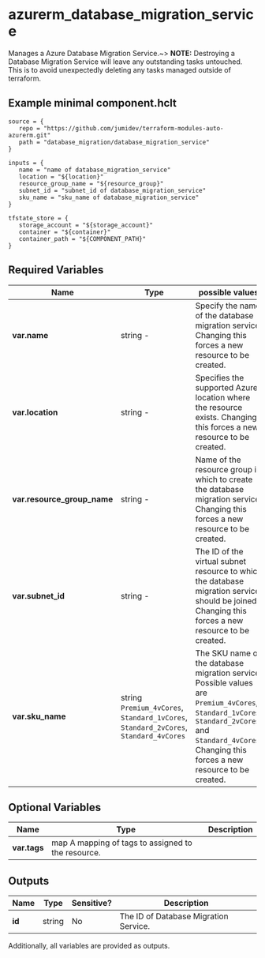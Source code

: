 # azurerm_database_migration_service

Manages a Azure Database Migration Service.~> **NOTE:** Destroying a Database Migration Service will leave any outstanding tasks untouched. This is to avoid unexpectedly deleting any tasks managed outside of terraform.

## Example minimal component.hclt

```hcl
source = {
   repo = "https://github.com/jumidev/terraform-modules-auto-azurerm.git" 
   path = "database_migration/database_migration_service" 
}

inputs = {
   name = "name of database_migration_service" 
   location = "${location}" 
   resource_group_name = "${resource_group}" 
   subnet_id = "subnet_id of database_migration_service" 
   sku_name = "sku_name of database_migration_service" 
}

tfstate_store = {
   storage_account = "${storage_account}" 
   container = "${container}" 
   container_path = "${COMPONENT_PATH}" 
}

```

## Required Variables

| Name | Type |  possible values |  Description |
| ---- | --------- |  ----------- | ----------- |
| **var.name** | string  -  |  Specify the name of the database migration service. Changing this forces a new resource to be created. | 
| **var.location** | string  -  |  Specifies the supported Azure location where the resource exists. Changing this forces a new resource to be created. | 
| **var.resource_group_name** | string  -  |  Name of the resource group in which to create the database migration service. Changing this forces a new resource to be created. | 
| **var.subnet_id** | string  -  |  The ID of the virtual subnet resource to which the database migration service should be joined. Changing this forces a new resource to be created. | 
| **var.sku_name** | string  `Premium_4vCores`, `Standard_1vCores`, `Standard_2vCores`, `Standard_4vCores`  |  The SKU name of the database migration service. Possible values are `Premium_4vCores`, `Standard_1vCores`, `Standard_2vCores` and `Standard_4vCores`. Changing this forces a new resource to be created. | 

## Optional Variables

| Name | Type |  Description |
| ---- | --------- |  ----------- |
| **var.tags** | map  A mapping of tags to assigned to the resource. | 



## Outputs

| Name | Type | Sensitive? | Description |
| ---- | ---- | --------- | --------- |
| **id** | string | No  | The ID of Database Migration Service. | 

Additionally, all variables are provided as outputs.
